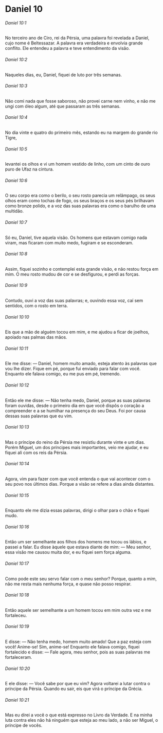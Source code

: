 # Daniel 10

###### Daniel 10:1

No terceiro ano de Ciro, rei da Pérsia, uma palavra foi revelada a Daniel, cujo nome é Beltessazar. A palavra era verdadeira e envolvia grande conflito. Ele entendeu a palavra e teve entendimento da visão.

###### Daniel 10:2

Naqueles dias, eu, Daniel, fiquei de luto por três semanas.

###### Daniel 10:3

Não comi nada que fosse saboroso, não provei carne nem vinho, e não me ungi com óleo algum, até que passaram as três semanas.

###### Daniel 10:4

No dia vinte e quatro do primeiro mês, estando eu na margem do grande rio Tigre,

###### Daniel 10:5

levantei os olhos e vi um homem vestido de linho, com um cinto de ouro puro de Ufaz na cintura.

###### Daniel 10:6

O seu corpo era como o berilo, o seu rosto parecia um relâmpago, os seus olhos eram como tochas de fogo, os seus braços e os seus pés brilhavam como bronze polido, e a voz das suas palavras era como o barulho de uma multidão.

###### Daniel 10:7

Só eu, Daniel, tive aquela visão. Os homens que estavam comigo nada viram, mas ficaram com muito medo, fugiram e se esconderam.

###### Daniel 10:8

Assim, fiquei sozinho e contemplei esta grande visão, e não restou força em mim. O meu rosto mudou de cor e se desfigurou, e perdi as forças.

###### Daniel 10:9

Contudo, ouvi a voz das suas palavras; e, ouvindo essa voz, caí sem sentidos, com o rosto em terra.

###### Daniel 10:10

Eis que a mão de alguém tocou em mim, e me ajudou a ficar de joelhos, apoiado nas palmas das mãos.

###### Daniel 10:11

Ele me disse: — Daniel, homem muito amado, esteja atento às palavras que vou lhe dizer. Fique em pé, porque fui enviado para falar com você. Enquanto ele falava comigo, eu me pus em pé, tremendo.

###### Daniel 10:12

Então ele me disse: — Não tenha medo, Daniel, porque as suas palavras foram ouvidas, desde o primeiro dia em que você dispôs o coração a compreender e a se humilhar na presença do seu Deus. Foi por causa dessas suas palavras que eu vim.

###### Daniel 10:13

Mas o príncipe do reino da Pérsia me resistiu durante vinte e um dias. Porém Miguel, um dos príncipes mais importantes, veio me ajudar, e eu fiquei ali com os reis da Pérsia.

###### Daniel 10:14

Agora, vim para fazer com que você entenda o que vai acontecer com o seu povo nos últimos dias. Porque a visão se refere a dias ainda distantes.

###### Daniel 10:15

Enquanto ele me dizia essas palavras, dirigi o olhar para o chão e fiquei mudo.

###### Daniel 10:16

Então um ser semelhante aos filhos dos homens me tocou os lábios, e passei a falar. Eu disse àquele que estava diante de mim: — Meu senhor, essa visão me causou muita dor, e eu fiquei sem força alguma.

###### Daniel 10:17

Como pode este seu servo falar com o meu senhor? Porque, quanto a mim, não me resta mais nenhuma força, e quase não posso respirar.

###### Daniel 10:18

Então aquele ser semelhante a um homem tocou em mim outra vez e me fortaleceu.

###### Daniel 10:19

E disse: — Não tenha medo, homem muito amado! Que a paz esteja com você! Anime-se! Sim, anime-se! Enquanto ele falava comigo, fiquei fortalecido e disse: — Fale agora, meu senhor, pois as suas palavras me fortaleceram.

###### Daniel 10:20

E ele disse: — Você sabe por que eu vim? Agora voltarei a lutar contra o príncipe da Pérsia. Quando eu sair, eis que virá o príncipe da Grécia.

###### Daniel 10:21

Mas eu direi a você o que está expresso no Livro da Verdade. E na minha luta contra eles não há ninguém que esteja ao meu lado, a não ser Miguel, o príncipe de vocês.

